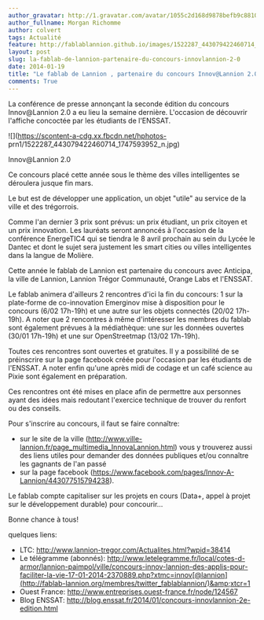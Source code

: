 ```yaml
---
author_gravatar: http://1.gravatar.com/avatar/1055c2d168d9878befb9c8810eda96dc?s=96&d=mm&r=g
author_fullname: Morgan Richomme
author: colvert
tags: Actualité
feature: http://fablablannion.github.io/images/1522287_443079422460714_1747593952_n.jpg
layout: post
slug: la-fablab-de-lannion-partenaire-du-concours-innovlannion-2-0
date: 2014-01-19
title: "Le fablab de Lannion , partenaire du concours Innov@Lannion 2.0"
comments: True
---
```

La conférence de presse annonçant la seconde édition du concours Innov@Lannion
2.0 a eu lieu la semaine dernière. L'occasion de découvrir l'affiche concoctée
par les étudiants de l'ENSSAT.

![](https://scontent-a-cdg.xx.fbcdn.net/hphotos-
prn1/1522287_443079422460714_1747593952_n.jpg)

Innov@Lannion 2.0

Ce concours placé cette année sous le thème des villes intelligentes se
déroulera jusque fin mars.

Le but est de développer une application, un objet "utile" au service de la
ville et des trégorrois.

Comme l'an dernier 3 prix sont prévus: un prix étudiant, un prix citoyen et un
prix innovation. Les lauréats seront annoncés à l'occasion de la conférence
EnergeTIC4 qui se tiendra le 8 avril prochain au sein du Lycée le Dantec et
dont le sujet sera justement les smart cities ou villes intelligentes dans la
langue de Molière.

Cette année le fablab de Lannion est partenaire du concours avec Anticipa, la
ville de Lannion, Lannion Trégor Communauté, Orange Labs et l'ENSSAT.

Le fablab animera d'ailleurs 2 rencontres d'ici la fin du concours: 1 sur la
plate-forme de co-innovation Emerginov mise à disposition pour le concours
(6/02 17h-19h) et une autre sur les objets connectés (20/02 17h-19h). A noter
que 2 rencontres à même d'intéresser les membres du fablab sont également
prévues à la médiathèque: une sur les données ouvertes (30/01 17h-19h) et une
sur OpenStreetmap (13/02 17h-19h).

Toutes ces rencontres sont ouvertes et gratuites. Il y a possibilité de se
préinscrire sur la page facebook créée pour l'occasion par les étudiants de
l'ENSSAT. A noter enfin qu'une après midi de codage et un café science au
Pixie sont également en préparation.

Ces rencontres ont été mises en place afin de permettre aux personnes ayant
des idées mais redoutant l'exercice technique de trouver du renfort ou des
conseils.

Pour s'inscrire au concours, il faut se faire connaître:

  * sur le site de la ville (http://www.ville-lannion.fr/page_multimedia_InnovaLannion.html) vous y trouverez aussi des liens utiles pour demander des données publiques et/ou connaître les gagnants de l'an passé
  * sur la page facebook (https://www.facebook.com/pages/Innov-A-Lannion/443077515794238).

Le fablab compte capitaliser sur les projets en cours (Data+, appel à projet
sur le développement durable) pour concourir…

Bonne chance à tous!

quelques liens:

  * LTC: http://www.lannion-tregor.com/Actualites.html?wpid=38414
  * Le télégramme (abonnés): http://www.letelegramme.fr/local/cotes-d-armor/lannion-paimpol/ville/concours-innov-lannion-des-applis-pour-faciliter-la-vie-17-01-2014-2370889.php?xtmc=innov[@lannion](http://fablab-lannion.org/membres/twitter_fablablannion/)&amp;xtcr=1
  * Ouest France: http://www.entreprises.ouest-france.fr/node/124567
  * Blog ENSSAT: http://blog.enssat.fr/2014/01/concours-innovlannion-2e-edition.html


